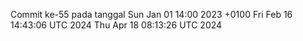 Commit ke-55 pada tanggal Sun Jan 01 14:00 2023 +0100
Fri Feb 16 14:43:06 UTC 2024
Thu Apr 18 08:13:26 UTC 2024
